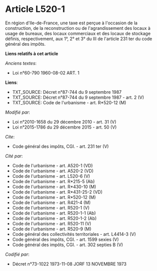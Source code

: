 # Article L520-1

En région d'Ile-de-France, une taxe est perçue à l'occasion de la construction, de la reconstruction ou de l'agrandissement
des locaux à usage de bureaux, des locaux commerciaux et des locaux de stockage définis, respectivement, aux 1°, 2° et 3° du
III de l'article 231 ter du code général des impôts.

**Liens relatifs à cet article**

_Anciens textes_:

  - Loi n°60-790 1960-08-02 ART. 1

**Liens**:

  - TXT_SOURCE: Décret n°87-744 du 9 septembre 1987
  - TXT_SOURCE: Décret n°87-744 du 9 septembre 1987 - art. 2 (V)
  - TXT_SOURCE: Code de l'urbanisme - art. R*520-12 (M)

_Modifié par_:

  - Loi n°2010-1658 du 29 décembre 2010 - art. 31 (V)
  - Loi n°2015-1786 du 29 décembre 2015 - art. 50 (V)

_Cite_:

  - Code général des impôts, CGI. - art. 231 ter (V)

_Cité par_:

  - Code de l'urbanisme - art. A520-1 (VD)
  - Code de l'urbanisme - art. A520-2 (VD)
  - Code de l'urbanisme - art. L520-6 (V)
  - Code de l'urbanisme - art. R*215-5 (Ab)
  - Code de l'urbanisme - art. R*430-10 (M)
  - Code de l'urbanisme - art. R*431-25-2 (VD)
  - Code de l'urbanisme - art. R*520-12 (M)
  - Code de l'urbanisme - art. R421-4 (M)
  - Code de l'urbanisme - art. R520-1 (V)
  - Code de l'urbanisme - art. R520-1-1 (Ab)
  - Code de l'urbanisme - art. R520-1-2 (Ab)
  - Code de l'urbanisme - art. R520-11 (V)
  - Code de l'urbanisme - art. R520-9 (M)
  - Code général des collectivités territoriales - art. L4414-3 (V)
  - Code général des impôts, CGI. - art. 1599 sexies (V)
  - Code général des impôts, CGI. - art. 302 septies B (V)

_Codifié par_:

  - Décret n°73-1022 1973-11-08 JORF 13 NOVEMBRE 1973
